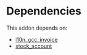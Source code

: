 # Dependencies

This addon depends on:

- [l10n_gcc_invoice](../../odoo-bringout-oca-ocb-l10n_gcc_invoice)
- [stock_account](../../odoo-bringout-oca-ocb-stock_account)
